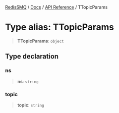 [RedisSMQ](../../../README.md) / [Docs](../../README.md) / [API Reference](../README.md) / TTopicParams

# Type alias: TTopicParams

> **TTopicParams**: `object`

## Type declaration

### ns

> **ns**: `string`

### topic

> **topic**: `string`

